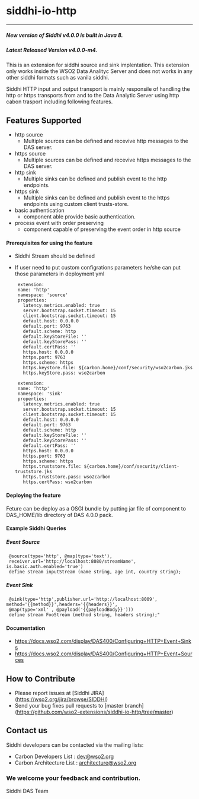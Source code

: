 siddhi-io-http
======================================
---
##### New version of Siddhi v4.0.0 is built in Java 8.
##### Latest Released Version v4.0.0-m4.

This is an extension for siddhi source and sink implentation. This extension only works inside the WSO2 Data Analityc Server and does not works in any other siddhi formats such as vanila siddhi. 

Siddhi HTTP input and output transport is mainly responsile of handling the http or https transports from and to the Data Analytic Server using http cabon trasport including following features.

Features Supported
------------------
 - http source
   - Multiple sources can be defined and recevive http messages to the DAS server.
 - https source
   -  Multiple sources can be defined and recevive https messages to the DAS server.
 - http sink 
   - Multiple sinks can be defined and publish event to the http endpoints.
 - https sink 
   - Multiple sinks can be defined and publish event to the https endpoints using custom client trusts-store.
 - basic authentication
   - component able provide basic authentication.
 - process event with order preserving
   - component capable of preserving the event order in http source
     
 #### Prerequisites for using the feature
 - Siddhi Stream should be defined
 - If user need to put custom configrations parameters he/she can put those parameters in deployment yml
 
        extension:
        name: 'http'
        namespace: 'source'
        properties:
          latency.metrics.enabled: true
          server.bootstrap.socket.timeout: 15
          client.bootstrap.socket.timeout: 15
          default.host: 0.0.0.0
          default.port: 9763
          default.scheme: http
          default.keyStoreFile: ''
          default.keyStorePass: ''
          default.certPass: ''
          https.host: 0.0.0.0
          https.port: 9763
          https.scheme: https
          https.keystore.file: ${carbon.home}/conf/security/wso2carbon.jks
          https.keyStore.pass: wso2carbon
          
        extension:
        name: 'http'
        namespace: 'sink'
        properties:
          latency.metrics.enabled: true
          server.bootstrap.socket.timeout: 15
          client.bootstrap.socket.timeout: 15
          default.host: 0.0.0.0
          default.port: 9763
          default.scheme: http
          default.keyStoreFile: ''
          default.keyStorePass: ''
          default.certPass: ''
          https.host: 0.0.0.0
          https.port: 9763
          https.scheme: https
          https.truststore.file: ${carbon.home}/conf/security/client-truststore.jks
          https.truststore.pass: wso2carbon
          https.certPass: wso2carbon
 
 #### Deploying the feature
 Feture can be deploy as a OSGI bundle by putting jar file of component to DAS_HOME/lib directory of DAS 4.0.0 pack. 
 #### Example Siddhi Queries
 ##### Event Source
     @source(type='http', @map(type='text'),
     receiver.url='http://localhost:8080/streamName', is.basic.auth.enabled='true')
     define stream inputStream (name string, age int, country string);

 ##### Event Sink
     @sink(type='http',publisher.url='http://localhost:8009', method='{{method}}',headers='{{headers}}', 
     @map(type='xml' , @payload('{{payloadBody}}')))
     define stream FooStream (method string, headers string);"

#### Documentation 

  * https://docs.wso2.com/display/DAS400/Configuring+HTTP+Event+Sinks
  * https://docs.wso2.com/display/DAS400/Configuring+HTTP+Event+Sources

## How to Contribute
* Please report issues at [Siddhi JIRA] (https://wso2.org/jira/browse/SIDDHI)
* Send your bug fixes pull requests to [master branch] (https://github.com/wso2-extensions/siddhi-io-http/tree/master) 

## Contact us 
Siddhi developers can be contacted via the mailing lists:
  * Carbon Developers List : dev@wso2.org
  * Carbon Architecture List : architecture@wso2.org

### We welcome your feedback and contribution.

Siddhi DAS Team

